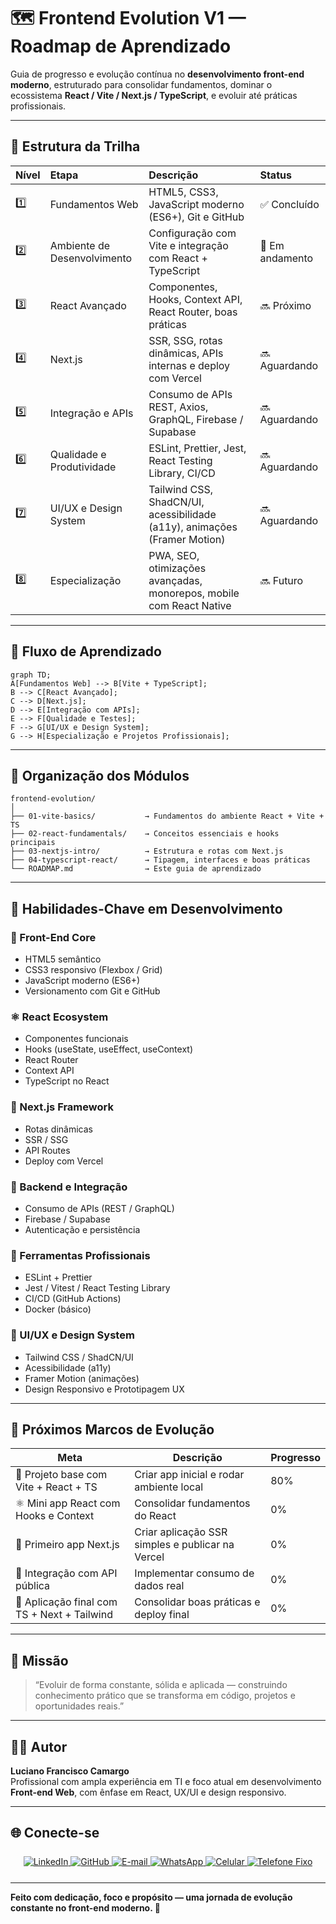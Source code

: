 # 🗺️ Frontend Evolution V1 — Roadmap de Aprendizado

Guia de progresso e evolução contínua no **desenvolvimento front-end moderno**, estruturado para consolidar fundamentos, dominar o ecossistema **React / Vite / Next.js / TypeScript**, e evoluir até práticas profissionais.

---

## 📘 Estrutura da Trilha

| Nível | Etapa | Descrição | Status |
|:------|:------|:-----------|:-------|
| 1️⃣ | Fundamentos Web | HTML5, CSS3, JavaScript moderno (ES6+), Git e GitHub | ✅ Concluído |
| 2️⃣ | Ambiente de Desenvolvimento | Configuração com Vite e integração com React + TypeScript | 🚧 Em andamento |
| 3️⃣ | React Avançado | Componentes, Hooks, Context API, React Router, boas práticas | 🔜 Próximo |
| 4️⃣ | Next.js | SSR, SSG, rotas dinâmicas, APIs internas e deploy com Vercel | 🔜 Aguardando |
| 5️⃣ | Integração e APIs | Consumo de APIs REST, Axios, GraphQL, Firebase / Supabase | 🔜 Aguardando |
| 6️⃣ | Qualidade e Produtividade | ESLint, Prettier, Jest, React Testing Library, CI/CD | 🔜 Aguardando |
| 7️⃣ | UI/UX e Design System | Tailwind CSS, ShadCN/UI, acessibilidade (a11y), animações (Framer Motion) | 🔜 Aguardando |
| 8️⃣ | Especialização | PWA, SEO, otimizações avançadas, monorepos, mobile com React Native | 🔜 Futuro |

---

## 🔁 Fluxo de Aprendizado

```mermaid
graph TD;
A[Fundamentos Web] --> B[Vite + TypeScript];
B --> C[React Avançado];
C --> D[Next.js];
D --> E[Integração com APIs];
E --> F[Qualidade e Testes];
F --> G[UI/UX e Design System];
G --> H[Especialização e Projetos Profissionais];
```

---

## 📂 Organização dos Módulos

```
frontend-evolution/
│
├── 01-vite-basics/           → Fundamentos do ambiente React + Vite + TS
├── 02-react-fundamentals/    → Conceitos essenciais e hooks principais
├── 03-nextjs-intro/          → Estrutura e rotas com Next.js
├── 04-typescript-react/      → Tipagem, interfaces e boas práticas
└── ROADMAP.md                → Este guia de aprendizado
```

---

## 🧠 Habilidades-Chave em Desenvolvimento

### 🧩 Front-End Core
- HTML5 semântico  
- CSS3 responsivo (Flexbox / Grid)  
- JavaScript moderno (ES6+)  
- Versionamento com Git e GitHub  

### ⚛️ React Ecosystem
- Componentes funcionais  
- Hooks (useState, useEffect, useContext)  
- React Router  
- Context API  
- TypeScript no React  

### 🧭 Next.js Framework
- Rotas dinâmicas  
- SSR / SSG  
- API Routes  
- Deploy com Vercel  

### 🧠 Backend e Integração
- Consumo de APIs (REST / GraphQL)  
- Firebase / Supabase  
- Autenticação e persistência  

### 🧰 Ferramentas Profissionais
- ESLint + Prettier  
- Jest / Vitest / React Testing Library  
- CI/CD (GitHub Actions)  
- Docker (básico)  

### 🎨 UI/UX e Design System
- Tailwind CSS / ShadCN/UI  
- Acessibilidade (a11y)  
- Framer Motion (animações)  
- Design Responsivo e Prototipagem UX  

---

## 🧱 Próximos Marcos de Evolução

| Meta | Descrição | Progresso |
|------|------------|-----------|
| 🚀 Projeto base com Vite + React + TS | Criar app inicial e rodar ambiente local | 80% |
| ⚛️ Mini app React com Hooks e Context | Consolidar fundamentos do React | 0% |
| 🧭 Primeiro app Next.js | Criar aplicação SSR simples e publicar na Vercel | 0% |
| 🧠 Integração com API pública | Implementar consumo de dados real | 0% |
| 🧩 Aplicação final com TS + Next + Tailwind | Consolidar boas práticas e deploy final | 0% |

---

## 🌟 Missão

> “Evoluir de forma constante, sólida e aplicada — construindo conhecimento prático que se transforma em código, projetos e oportunidades reais.”  

---

## 👨‍💻 Autor

**Luciano Francisco Camargo**  
Profissional com ampla experiência em TI e foco atual em desenvolvimento **Front-end Web**, com ênfase em React, UX/UI e design responsivo.  

---

## 🌐 Conecte-se

<div align="center" style="margin-top: 25px; margin-bottom: 25px;">

  <a href="https://www.linkedin.com/in/dev-lucianocamargo">
    <img src="https://img.shields.io/badge/LinkedIn-0A66C2?style=for-the-badge&logo=linkedin&logoColor=white" alt="LinkedIn" />
  </a>
  <a href="https://github.com/KarreiraDev-LuCamargo">
    <img src="https://img.shields.io/badge/GitHub-181717?style=for-the-badge&logo=github&logoColor=white" alt="GitHub" />
  </a>
  <a href="mailto:lucianocamargo.lc@gmail.com">
    <img src="https://img.shields.io/badge/Email-lucianocamargo.lc@gmail.com-D14836?style=for-the-badge&logo=gmail&logoColor=white" alt="E-mail" />
  </a>
  <a href="https://wa.me/5521994629516">
    <img src="https://img.shields.io/badge/WhatsApp-25D366?style=for-the-badge&logo=whatsapp&logoColor=white" alt="WhatsApp" />
  </a>
  <a href="tel:+5521994629516">
    <img src="https://img.shields.io/badge/Celular-(21)%2099462--9516-2E8B57?style=for-the-badge&logo=smartphone&logoColor=white" alt="Celular" />
  </a>
  <a href="tel:+55213442733">
    <img src="https://img.shields.io/badge/Fixo-(21)%203442--733-555555?style=for-the-badge&logo=phone&logoColor=white" alt="Telefone Fixo" />
  </a>

</div>
  
---

**Feito com dedicação, foco e propósito — uma jornada de evolução constante no front-end moderno. 🚀**